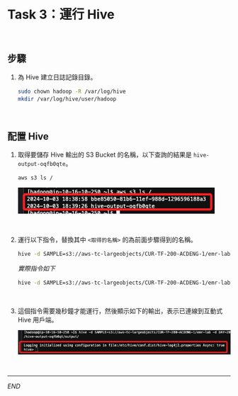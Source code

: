 # Task 3：運行 Hive

<br>

## 步驟

1. 為 Hive 建立日誌記錄目錄。

    ```bash
    sudo chown hadoop -R /var/log/hive
    mkdir /var/log/hive/user/hadoop
    ```

<br>

## 配置 Hive

1. 取得要儲存 Hive 輸出的 S3 Bucket 的名稱，以下查詢的結果是 `hive-output-oqfb0qte`。

    ```bash
    aws s3 ls /
    ```

    ![](images/img_40.png)

<br>

2. 運行以下指令，替換其中 `<取得的名稱>` 的為前面步驟得到的名稱。

    ```bash
    hive -d SAMPLE=s3://aws-tc-largeobjects/CUR-TF-200-ACDENG-1/emr-lab -d DAY=2009-04-13 -d HOUR=08 -d NEXT_DAY=2009-04-13 -d NEXT_HOUR=09 -d OUTPUT=s3://<取得的名稱>/output/
    ```

    _實際指令如下_

    ```bash
    hive -d SAMPLE=s3://aws-tc-largeobjects/CUR-TF-200-ACDENG-1/emr-lab -d DAY=2009-04-13 -d HOUR=08 -d NEXT_DAY=2009-04-13 -d NEXT_HOUR=09 -d OUTPUT=s3://hive-output-oqfb0qt/output/
    ```

<br>

3. 這個指令需要幾秒鐘才能運行，然後顯示如下的輸出，表示已連線到互動式 Hive 用戶端。

    ![](images/img_41.png)

<br>

___

_END_
